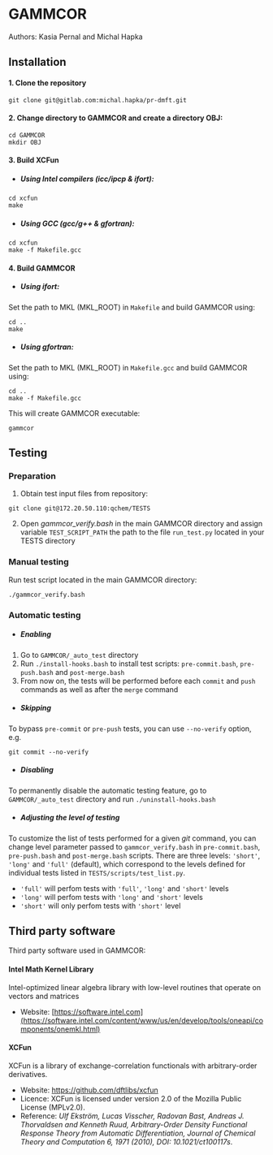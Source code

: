 # GAMMCOR
Authors: Kasia Pernal and Michal Hapka

## Installation
#### 1. Clone the repository
```
git clone git@gitlab.com:michal.hapka/pr-dmft.git
```

#### 2. Change directory to GAMMCOR and create a directory OBJ:
```
cd GAMMCOR
mkdir OBJ
```

#### 3. Build XCFun
* ##### Using Intel compilers (icc/ipcp & ifort):
```
cd xcfun
make
```
* ##### Using GCC (gcc/g++ & gfortran):
```
cd xcfun
make -f Makefile.gcc
```
#### 4. Build GAMMCOR
* ##### Using ifort:

Set the path to MKL (MKL_ROOT) in `Makefile` and build GAMMCOR using:
```
cd ..
make
```
* ##### Using gfortran:

Set the path to MKL (MKL_ROOT) in `Makefile.gcc` and build GAMMCOR using:
```
cd ..
make -f Makefile.gcc
```

This will create GAMMCOR executable:
```
gammcor
```


## Testing

### Preparation
1. Obtain test input files from repository:
```
git clone git@172.20.50.110:qchem/TESTS
```
2. Open _gammcor_verify.bash_ in the main GAMMCOR directory and assign variable ```TEST_SCRIPT_PATH``` the path to the file ```run_test.py``` located in your TESTS directory

### Manual testing
Run test script located in the main GAMMCOR directory:
```
./gammcor_verify.bash
```

### Automatic testing
* ##### Enabling
1. Go to ```GAMMCOR/_auto_test``` directory
2. Run ```./install-hooks.bash``` to install test scripts: ```pre-commit.bash```, ```pre-push.bash``` and ```post-merge.bash```
3. From now on, the tests will be performed before each ```commit``` and ```push``` commands as well as after the ```merge``` command

* ##### Skipping
To bypass ```pre-commit``` or ```pre-push``` tests, you can use ```--no-verify``` option, e.g.
```
git commit --no-verify
```

* ##### Disabling
To permanently disable the automatic testing feature, go to ```GAMMCOR/_auto_test``` directory and run ```./uninstall-hooks.bash```

* ##### Adjusting the level of testing
To customize the list of tests performed for a given _git_ command, you can change level parameter passed to ```gammcor_verify.bash``` in ```pre-commit.bash```, ```pre-push.bash``` and ```post-merge.bash``` scripts. There are three levels: ```'short'```, ```'long'``` and ```'full'``` (default), which correspond to the levels defined for individual tests listed in ```TESTS/scripts/test_list.py```.
* ```'full'``` will perfom tests with ```'full'```, ```'long'``` and ```'short'``` levels
* ```'long'``` will perfom tests with ```'long'``` and ```'short'``` levels
* ```'short'``` will only perfom tests with ```'short'``` level


## Third party software
Third party software used in GAMMCOR:
#### Intel Math Kernel Library
Intel-optimized linear algebra library with low-level routines that operate on vectors and matrices
* Website: [https://software.intel.com](https://software.intel.com/content/www/us/en/develop/tools/oneapi/components/onemkl.html)
#### XCFun
XCFun is a library of exchange-correlation functionals with arbitrary-order derivatives.
* Website: https://github.com/dftlibs/xcfun
* Licence: XCFun is licensed under version 2.0 of the Mozilla Public License (MPLv2.0).
* Reference:
_Ulf Ekström, Lucas Visscher, Radovan Bast, Andreas J. Thorvaldsen and Kenneth Ruud, 
Arbitrary-Order Density Functional Response Theory from Automatic Differentiation, 
Journal of Chemical Theory and Computation 6, 1971 (2010), DOI: 10.1021/ct100117s_.
